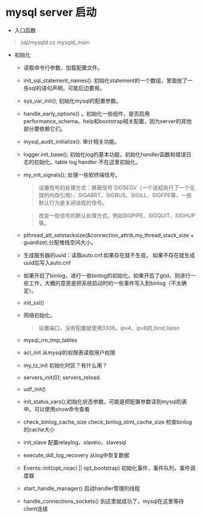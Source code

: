 # mysql server 启动

* 入口函数
> sql/mysqld.cc  mysqld_main 

* 初始化

    *  读取命令行参数，加载配置文件。<br>
    *  init_sql_statement_names().  初始化statement的一个数组，里面放了一些sql的语句声明，可能后边要用。
    *  sys_var_init(); 初始化mysql的配置参数。
    *  handle_early_options() 。初始化一些组件，是否启用performance_schema、help和bootstrap相关配置，因为server的其他部分要依赖它们。 
    *  mysql_audit_initialize(). 审计相关功能。
    *  logger.init_base(); 初始化log的基本功能，初始化handler函数和错误日志的初始化。table log handler 不在这里初始化。
    *  my_init_signals(); 处理一些软终端信号。
        > 设置信号的处理方式：屏蔽信号 SIGSEGV（一个进程执行了一个无效的内存引用）、SIGABRT、SIGBUS、SIGILL、SIGFPE等，一些默认行为是关闭进程的信号。
        
        > 改变一些信号的默认处理方式，例如SIGPIPE、SIGQUIT、SIGHUP等。
    *   pthread_att_setstacksize(&connection_attrib,my_thread_stack_size + guardize);分配堆栈空间大小。  
    *   生成服务器的uuid：读取auto.cnf.如果存在就不生成， 如果不存在就生成uuid后写入auto.cnf
    *   如果开启了binlog，进行一些binlog的初始化。如果开启了gtid，则进行一些工作，大概的意思是把系统启动时的一些事件写入到binlog（不太确定）。
    *   init_ssl()
    *   网络初始化。
        > 设置端口，没有配置就使用3306。ipv4、ipv6的,bind,listen
    *   mysql_rm_tmp_tables
    *   acl_init  从mysql的权限表读取用户权限
    *   my_tz_init 初始化时区？有什么用？
    *   servers_init(0);  servers_reload.
    *   udf_init()
    *   init_status_vars();初始化状态参数。可能是把配置参数读到mysql的表中。可以使用show命令查看
    *   check_binlog_cache_size check_binlog_stmt_cache_size 检查binlog的cache大小
    *   init_slave 配置relaylog，slaveio，slavesql 
    *   execute_ddl_log_recovery  从log中恢复数据
    *   Events::init(opt_noacl || opt_bootstrap) 初始化事件，事件队列，事件调度器
    *   start_handle_manager() 启动handler管理的线程
    *   handle_connections_sockets()  到这里就成功了，mysql在这里等待client连接                                                                                                                                
                                                                                                                                   
                                                                                                                                             